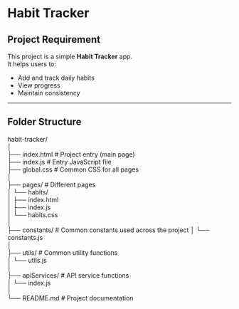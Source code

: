 # Habit Tracker

##  Project Requirement
This project is a simple **Habit Tracker** app.  
It helps users to:
- Add and track daily habits  
- View progress  
- Maintain consistency  

---

##  Folder Structure
habit-tracker/  
│  
├── index.html   # Project entry (main page)  
├── index.js     # Entry JavaScript file  
├── global.css   # Common CSS for all pages  
│  
├── pages/       # Different pages  
│   └── habits/  
│       ├── index.html  
│       ├── index.js  
│       └── habits.css  
│  
├── constants/   # Common constants used across the project 
│   └── constants.js  
│  
├── utils/       # Common utility functions  
│   └── utils.js  
│  
├── apiServices/ # API service functions  
│   └── index.js  
│  
└── README.md    # Project documentation  
